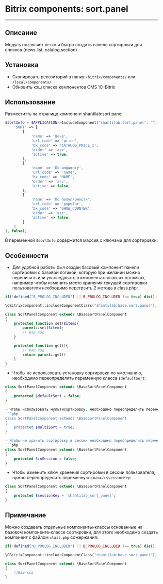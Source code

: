 # Bitrix components: sort.panel
---

## Описание
Модуль позволяет легко и бытро создать панель сортировки для списков (news.list, catalog.section)

## Установка
- Скопировать репозиторий в папку `/bitrix/components/` или `/local/components/`.
- Обновить кэш списка компонентов CMS 1C-Bitrix

## Использование
Разместитть на странице компонент shantilab:sort.panel
```php
$sortInfo = $APPLICATION->IncludeComponent("shantilab:sort.panel", "", [
    'SORT' => [
        [
            'name' => 'Цене',
            'url_code' => 'price',
            'bx_code' => 'CATALOG_PRICE_1',
            'order' => 'asc',
            'active' => true,
        ],
        [
            'name' => 'По алфавиту',
            'url_code' => 'name',
            'bx_code' => 'NAME',
            'order' => 'asc',
            'active' => false,
        ],
        [
            'name' => 'По популярности',
            'url_code' => 'popular',
            'bx_code' => 'SHOW_COUNTER',
            'order' => 'asc',
            'active' => false,
        ]
    ]
], false);
```
В переменной `$sortInfo` содержится массив с ключами для сортировки:

## Особенности
- Для удобной работы был создан базовый компонент панели сортировки с базовой логикой, которую при желании можно переписать или унаследовать в кмпонентах-классах потомках, например чтобы изменить место хранения текущей сортировки пользователя необходимо перегрзить 2 метода в class.php:
```php
if(!defined("B_PROLOG_INCLUDED") || B_PROLOG_INCLUDED !== true) die();

\CBitrixComponent::includeComponentClass("shantilab:base.sort.panel");

class SortPanelComponent extends \BaseSortPanelComponent
{
	protected function set($item){
    	parent::set($item);
        // Ваш код
    }

    protected function get(){
    	// Ваш код
        return parent::get()
    }
}
```

- Чтобы не использовать установку сортировки по умолчанию, необходимо переопределить переменную класса `$defaultSort`:
```php
class SortPanelComponent extends \BaseSortPanelComponent
{
	protected $defaultSort = false;
}

- Чтобы использовать мультисортировку, необходимо переопределить переменную класса `$multiSort`:
```php
class SortPanelComponent extends \BaseSortPanelComponent
{
    protected $multiSort = true;
}

- Чтобы не хранить сортировку в сессии необходимо переопределить переменную класса `$inSession`:
```php
class SortPanelComponent extends \BaseSortPanelComponent
{
    protected $inSession = false;
}

```
- Чтобы изменить ключ хранения сортировки в сессии пользователя, нужно переопределить переменную класса `$sessionKey`:
```php
class SortPanelComponent extends \BaseSortPanelComponent
{
	protected $sessionKey = 'shantilab_sort_panel';
}

```

## Примечание
Можно создавать отдельные компоненты-классы основанные на базовом компоненте-классе сортировки, для этого необходимо создать компонент с файлом `class.php` сожержания:

```php
if(!defined("B_PROLOG_INCLUDED") || B_PROLOG_INCLUDED !== true) die();

\CBitrixComponent::includeComponentClass("shantilab:base.sort.panel");

class SortPanelComponent extends \BaseSortPanelComponent
{
	//Ваш код
}
```
